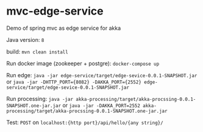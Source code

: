 # mvc-edge-service
Demo of spring mvc as edge service for akka 

Java version: `8`

build: `mvn clean install`

Run docker image (zookeeper + postgre): `docker-compose up`

Run edge: `java -jar edge-service/target/edge-sevice-0.0.1-SNAPSHOT.jar` or `java -jar -DHTTP_PORT={8082} -DAKKA_PORT={2552} edge-service/target/edge-sevice-0.0.1-SNAPSHOT.jar`

Run processing: `java -jar akka-processing/target/akka-procssing-0.0.1-SNAPSHOT.one-jar.jar` or `java -jar -DAKKA_PORT=2552 akka-processing/target/akka-procssing-0.0.1-SNAPSHOT.one-jar.jar` 

Test: `POST` on `localhost:{http port}/api/hello/{any string}/`

